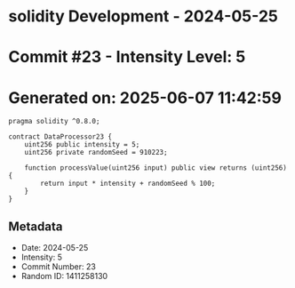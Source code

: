 ﻿# solidity Development - 2024-05-25
# Commit #23 - Intensity Level: 5
# Generated on: 2025-06-07 11:42:59
```solidity
pragma solidity ^0.8.0;

contract DataProcessor23 {
    uint256 public intensity = 5;
    uint256 private randomSeed = 910223;

    function processValue(uint256 input) public view returns (uint256) {
        return input * intensity + randomSeed % 100;
    }
}
```
## Metadata
- Date: 2024-05-25
- Intensity: 5
- Commit Number: 23
- Random ID: 1411258130
